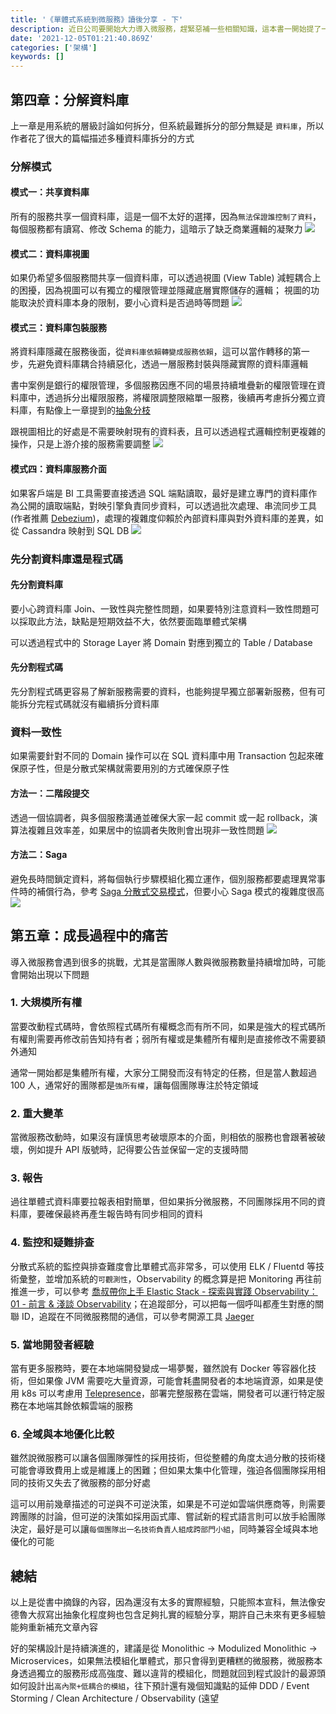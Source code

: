 ```yaml
---
title: '《單體式系統到微服務》讀後分享 - 下'
description: 近日公司要開始大力導入微服務，趕緊惡補一些相關知識，這本書一開始提了一些「不該導入微服務」以及思考微服務的替代方案，後續提供導入微服務的幾種模式，尤其是資料庫的部分
date: '2021-12-05T01:21:40.869Z'
categories: ['架構']
keywords: []
---
```


## 第四章：分解資料庫
上一章是用系統的層級討論如何拆分，但系統最難拆分的部分無疑是 `資料庫`，所以作者花了很大的篇幅描述多種資料庫拆分的方式
### 分解模式
#### 模式一：共享資料庫
所有的服務共享一個資料庫，這是一個不太好的選擇，因為`無法保證誰控制了資料`，每個服務都有讀寫、修改 Schema 的能力，這暗示了缺乏商業邏輯的凝聚力
![](/post/2021/img/1203/share.jpg)

#### 模式二：資料庫視圖
如果仍希望多個服務間共享一個資料庫，可以透過視圖 (View Table) 減輕耦合上的困擾，因為視圖可以有獨立的權限管理並隱藏底層實際儲存的邏輯；
視圖的功能取決於資料庫本身的限制，要小心資料是否過時等問題
![](/post/2021/img/1203/view.jpg)

#### 模式三：資料庫包裝服務
將資料庫隱藏在服務後面，從`資料庫依賴轉變成服務依賴`，這可以當作轉移的第一步，先避免資料庫耦合持續惡化，透過一層服務封裝與隱藏實際的資料庫邏輯

書中案例是銀行的權限管理，多個服務因應不同的場景持續堆疊新的權限管理在資料庫中，透過拆分出權限服務，將權限調整限縮單一服務，後續再考慮拆分獨立資料庫，有點像上一章提到的[抽象分枝](https://yuanchieh.page/post/2021/2021-12-03-%E5%96%AE%E9%AB%94%E5%BC%8F%E7%B3%BB%E7%B5%B1%E5%88%B0%E5%BE%AE%E6%9C%8D%E5%8B%99%E8%AE%80%E5%BE%8C%E5%88%86%E4%BA%AB-copy/#%E6%A8%A1%E5%BC%8F%E4%BA%8C%E6%8A%BD%E8%B1%A1%E5%88%86%E6%94%AF)

跟視圖相比的好處是不需要映射現有的資料表，且可以透過程式邏輯控制更複雜的操作，只是上游介接的服務需要調整
![](/post/2021/img/1203/service.jpg)

#### 模式四：資料庫服務介面
如果客戶端是 BI 工具需要直接透過 SQL 端點讀取，最好是建立專門的資料庫作為公開的讀取端點，對映引擎負責同步資料，可以透過批次處理、串流同步工具 (作者推薦 [Debezium](https://debezium.io/))，處理的複雜度仰賴於內部資料庫與對外資料庫的差異，如從 Cassandra 映射到 SQL DB
![](/post/2021/img/1203/endpoint.jpg)

### 先分割資料庫還是程式碼
#### 先分割資料庫
要小心跨資料庫 Join、一致性與完整性問題，如果要特別注意資料一致性問題可以採取此方法，缺點是短期效益不大，依然要面臨單體式架構

可以透過程式中的 Storage Layer 將 Domain 對應到獨立的 Table / Database
#### 先分割程式碼
先分割程式碼更容易了解新服務需要的資料，也能夠提早獨立部署新服務，但有可能拆分完程式碼就沒有繼續拆分資料庫

### 資料一致性
如果需要針對不同的 Domain 操作可以在 SQL 資料庫中用 Transaction 包起來確保原子性，但是分散式架構就需要用別的方式確保原子性
#### 方法一：二階段提交
透過一個協調者，與多個服務溝通並確保大家一起 commit 或一起 rollback，演算法複雜且效率差，如果居中的協調者失敗則會出現非一致性問題
![](/post/2021/img/1203/2pc.jpg)

#### 方法二：Saga
避免長時間鎖定資料，將每個執行步驟模組化獨立運作，個別服務都要處理異常事件時的補償行為，參考 [Saga 分散式交易模式](https://docs.microsoft.com/zh-tw/azure/architecture/reference-architectures/saga/saga)，但要小心 Saga 模式的複雜度很高
![](/post/2021/img/1203/saga.jpg)

## 第五章：成長過程中的痛苦
導入微服務會遇到很多的挑戰，尤其是當團隊人數與微服務數量持續增加時，可能會開始出現以下問題
### 1. 大規模所有權
當要改動程式碼時，會依照程式碼所有權概念而有所不同，如果是強大的程式碼所有權則需要再修改前告知持有者；弱所有權或是集體所有權則是直接修改不需要額外通知

通常一開始都是集體所有權，大家分工開發而沒有特定的任務，但是當人數超過 100 人，通常好的團隊都是`強所有權`，讓每個團隊專注於特定領域

### 2. 重大變革
當微服務改動時，如果沒有謹慎思考破壞原本的介面，則相依的服務也會跟著被破壞，例如提升 API 版號時，記得要公告並保留一定的支援時間

### 3. 報告
過往單體式資料庫要拉報表相對簡單，但如果拆分微服務，不同團隊採用不同的資料庫，要確保最終再產生報告時有同步相同的資料

### 4. 監控和疑難排查
分散式系統的監控與排查難度會比單體式高非常多，可以使用 ELK / Fluentd 等技術彙整，並增加系統的`可觀測性`，Observability 的概念算是把 Monitoring 再往前推進一步，可以參考 [喬叔帶你上手 Elastic Stack - 探索與實踐 Observability：01 - 前言 & 淺談 Observability](https://ithelp.ithome.com.tw/articles/10265190)；在追蹤部分，可以把每一個呼叫都產生對應的關聯 ID，追蹤在不同微服務間的通信，可以參考開源工具 [Jaeger](https://www.jaegertracing.io/)

### 5. 當地開發者經驗
當有更多服務時，要在本地端開發變成一場夢魘，雖然說有 Docker 等容器化技術，但如果像 JVM 需要吃大量資源，可能會耗盡開發者的本地端資源，如果是使用 k8s 可以考慮用 [Telepresence](https://www.telepresence.io/)，部署完整服務在雲端，開發者可以運行特定服務在本地端其餘依賴雲端的服務

### 6. 全域與本地優化比較
雖然說微服務可以讓各個團隊彈性的採用技術，但從整體的角度太過分散的技術棧可能會導致費用上或是維護上的困難；但如果太集中化管理，強迫各個團隊採用相同的技術又失去了微服務的部分好處

這可以用前幾章描述的可逆與不可逆決策，如果是不可逆如雲端供應商等，則需要跨團隊的討論，但可逆的決策如採用函式庫、嘗試新的程式語言則可以放手給團隊決定，最好是可以讓`每個團隊出一名技術負責人組成跨部門小組`，同時兼容全域與本地優化的可能

## 總結
以上是從書中摘錄的內容，因為還沒有太多的實際經驗，只能照本宣科，無法像安德魯大叔寫出抽象化程度夠也包含足夠扎實的經驗分享，期許自己未來有更多經驗能夠重新補充文章內容

好的架構設計是持續演進的，建議是從 Monolithic -> Modulized Monolithic -> Microservices，如果無法模組化單體式，那只會得到更糟糕的微服務，微服務本身透過獨立的服務形成高強度、難以違背的模組化，問題就回到程式設計的最源頭如何設計出`高內聚+低耦合的模組`，往下預計還有幾個知識點的延伸 DDD / Event Storming / Clean Architecture / Observability (遠望

